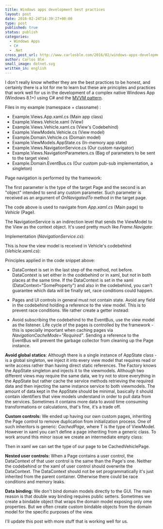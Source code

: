 ```yaml
---
title: Windows apps development best practices
layout: post
date: 2016-02-24T14:39:27+00:00
type: post
published: true
status: publish
categories:
  - Windows Apps
  - C#
  - .Net
cross_post_url: http://www.carlosble.com/2016/02/windows-apps-development-best-practices/
author: Carlos Blé
small_image: dotnet.svg
written_in: english
---
```


I don't really know whether they are the best practices to be honest, and certainly there is a lot for me to learn but these are principles and practices that work well for us in the development of a complex native Windows App (Windows 8.1+) using C# and the [MVVM pattern](https://en.wikipedia.org/wiki/Model%E2%80%93view%E2%80%93viewmodel).

Files in my example (namespace + classname) :

  * Example.Views.App.xaml.cs (Main app class)
  * Example.Views.Vehicle.xaml (View)
  * Example.Views.Vehicle.xaml.cs (View's Codebehind)
  * Example.ViewModels.Vehicle.cs (View model)
  * Example.Domain.Vehicle.cs (Domain model)
  * Example.ViewModels.AppState.cs (In-memory app state)
  * Example.Views.NavigationService.cs (Our custom navigator)
  * Example.Views.NavigationParameters.cs (Bag of parameters to be sent to the target view)
  * Example.Domain.EventBus.cs (Our custom pub-sub implementation, a singleton)

Page navigation is performed by the framework:

<script src="https://gist.github.com/trikitrok/5d9f948ae6c0b1cb12c8a4f57d3218e6.js"></script>

The first parameter is the type of the target Page and the second is an "object" intended to send any custom parameter. Such parameter is received as an argument of _OnNavigatedTo_ method in the target page.
  
The code above is used to navigate from _App.xaml.cs_ (Main page) to _Vehicle_ (Page).

The NavigationService is an indirection level that sends the ViewModel to the View as the context object. It's used pretty much like _Frame.Navigate_:

<script src="https://gist.github.com/trikitrok/8be24263b325c717456f06ca9512bb39.js"></script>

Implementation (_NavigationService.cs_):

<script src="https://gist.github.com/trikitrok/2540086e4a2a530794d5d0142e9f24e4.js"></script>

This is how the view model is received in Vehicle's codebehind (_Vehicle.xaml.cs_):

<script src="https://gist.github.com/trikitrok/3a60cbc9d1f47b75fd5444c556d74ceb.js"></script>

Principles applied in the code snippet above:

  * DataContext is set in the last step of the method, not before. DataContext is set either in the codebehind or in xaml, but not in both places at the same time. If the DataContext is set in the xaml (DataContext="SomeProperty") and also in the codebehind, you can't guarantee which data will be finally set, race conditions could happen. 
  * Pages and UI controls in general must not contain state. Avoid any field in the codebehind holding a reference to the view model. This is to prevent race conditions. We rather create a getter instead: <script src="https://gist.github.com/trikitrok/033216e966ba3702384f2fe9dd47f34b.js"></script>

  * Avoid subscribing the codebehind to the EventBus, use the view model as the listener. Life cycle of the pages is controlled by the framework - this is specially important when caching pages via _NavigationCacheMode="Required"_. Sending a reference to the EventBus will prevent the garbage collector from cleaning up the Page instance.

**Avoid global statics**: Although there is a single instance of AppState class - is a global singleton, we inject it into every view model that requires read or write access rather than having direct static references. The Factory knows the AppState singleton and injects it to the viewmodels. Although two different views may require the same data, we try not to store everything in the AppState but rather cache the service methods retrieving the required data and then injecting the same instance service to both viewmodels. The amount of data kept in the AppState should be minimal, basically it should contain identifiers that view models understand in order to pull data from the services. Sometimes it contains more data to avoid time consuming transformations or calculations, that's fine, it's a trade off.

**Custom controls:** We ended up having our own custom pages, inheriting the Page control to remove duplication from initialization process. One of such inheritors is generic: _CachedPage<T>_, where T is the type of ViewModel. However in xaml you can't define a page inheriting from a generic class. To work around this minor issue we create an intermediate empty class:

<script src="https://gist.github.com/trikitrok/7baacb8c1ae3566670d36e31f88a4e84.js"></script>

Then in xaml we can set the type of our page to be CachedVehiclePage.

**Nested user controls:** When a Page contains a user control, the DataContext of that user control is the same than the Page's one. Neither the codebehind or the xaml of user control should overwrite the DataContext. The DataContext should not be set programmatically it's just inherited from the parent container. Otherwise there could be race conditions and memory leaks.

**Data binding:** We don't bind domain models directly to the GUI. The main reason is that double way binding requires public setters. Sometimes we create a bindable object that wraps the domain model exposing only ome properties. But we often create custom bindable objects from the domain model for the specific purposes of the view.

I'll update this post with more stuff that is working well for us.